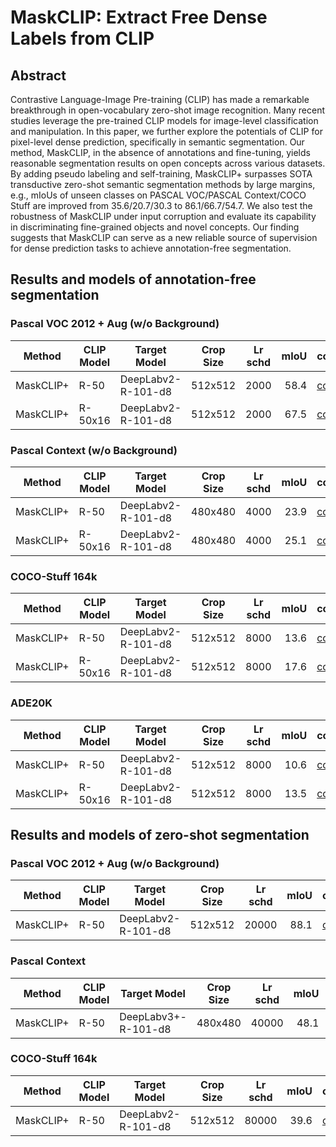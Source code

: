 # MaskCLIP: Extract Free Dense Labels from CLIP

## Abstract
<!-- [ABSTRACT] -->
Contrastive Language-Image Pre-training (CLIP) has made a remarkable breakthrough in open-vocabulary zero-shot image recognition. Many recent studies leverage the pre-trained CLIP models for image-level classification and manipulation. In this paper, we further explore the potentials of CLIP for pixel-level dense prediction, specifically in semantic segmentation. Our method, MaskCLIP, in the absence of annotations and fine-tuning, yields reasonable segmentation results on open concepts across various datasets. By adding pseudo labeling and self-training, MaskCLIP+ surpasses SOTA transductive zero-shot semantic segmentation methods by large margins, e.g., mIoUs of unseen classes on PASCAL VOC/PASCAL Context/COCO Stuff are improved from 35.6/20.7/30.3 to 86.1/66.7/54.7. We also test the robustness of MaskCLIP under input corruption and evaluate its capability in discriminating fine-grained objects and novel concepts. Our finding suggests that MaskCLIP can serve as a new reliable source of supervision for dense prediction tasks to achieve annotation-free segmentation.

## Results and models of annotation-free segmentation

### Pascal VOC 2012 + Aug (w/o Background)

| Method     | CLIP Model | Target Model          | Crop Size | Lr schd | mIoU | config                                                                               |
| ---------- | ---------- | --------------------- | --------- | --------|----: | -------------------------------------------------------------------------------------|
| MaskCLIP+ | R-50       | DeepLabv2-R-101-d8    | 512x512   | 2000    | 58.4 | [config](anno_free/maskclip_plus_r50_deeplabv2_r101-d8_512x512_2k_voc12aug_20.py)   |
| MaskCLIP+ | R-50x16    | DeepLabv2-R-101-d8    | 512x512   | 2000    | 67.5 | [config](anno_free/maskclip_plus_r50x16_deeplabv2_r101-d8_512x512_2k_voc12aug_20.py)|


### Pascal Context (w/o Background)

| Method     | CLIP Model | Target Model          | Crop Size | Lr schd | mIoU | config                                                                                     |
| ---------- | ---------- | --------------------- | --------- | --------|----: | -------------------------------------------------------------------------------------------|
| MaskCLIP+ | R-50       | DeepLabv2-R-101-d8    | 480x480   | 4000    | 23.9 | [config](anno_free/maskclip_plus_r50_deeplabv2_r101-d8_480x480_4k_pascal_context_59.py)   |
| MaskCLIP+ | R-50x16    | DeepLabv2-R-101-d8    | 480x480   | 4000    | 25.1 | [config](anno_free/maskclip_plus_r50x16_deeplabv2_r101-d8_480x480_4k_pascal_context_59.py)|


### COCO-Stuff 164k

| Method     | CLIP Model | Target Model          | Crop Size | Lr schd | mIoU | config                                                                                  |
| ---------- | ---------- | --------------------- | --------- | --------|----: | ----------------------------------------------------------------------------------------|
| MaskCLIP+ | R-50       | DeepLabv2-R-101-d8    | 512x512   | 8000    | 13.6 | [config](anno_free/maskclip_plus_r50_deeplabv2_r101-d8_512x512_8k_coco-stuff164k.py)   |
| MaskCLIP+ | R-50x16    | DeepLabv2-R-101-d8    | 512x512   | 8000    | 17.6 | [config](anno_free/maskclip_plus_r50x16_deeplabv2_r101-d8_512x512_8k_coco-stuff164k.py)|


### ADE20K

| Method     | CLIP Model | Target Model          | Crop Size | Lr schd | mIoU | config                                                                          |
| ---------- | ---------- | --------------------- | --------- | --------|----: | --------------------------------------------------------------------------------|
| MaskCLIP+ | R-50       | DeepLabv2-R-101-d8    | 512x512   | 8000    | 10.6 | [config](anno_free/maskclip_plus_r50_deeplabv2_r101-d8_512x512_8k_ade20k.py)   |
| MaskCLIP+ | R-50x16    | DeepLabv2-R-101-d8    | 512x512   | 8000    | 13.5 | [config](anno_free/maskclip_plus_r50x16_deeplabv2_r101-d8_512x512_8k_ade20k.py)|


## Results and models of zero-shot segmentation

### Pascal VOC 2012 + Aug (w/o Background)

| Method     | CLIP Model | Target Model          | Crop Size | Lr schd | mIoU | config                                                                                |
| ---------- | ---------- | --------------------- | --------- | --------|----: | --------------------------------------------------------------------------------------|
| MaskCLIP+ | R-50       | DeepLabv2-R-101-d8    | 512x512   | 20000   | 88.1 | [config](zero_shot/maskclip_plus_r50_deeplabv2_r101-d8_512x512_20k_voc12aug_20.py)   |


### Pascal Context

| Method     | CLIP Model | Target Model           | Crop Size | Lr schd | mIoU | config                                                                                      |
| ---------- | ---------- | ---------------------- | --------- | --------|----: | --------------------------------------------------------------------------------------------|
| MaskCLIP+ | R-50       | DeepLabv3+-R-101-d8    | 480x480   | 40000   | 48.1 | [config](zero_shot/maskclip_plus_r50_deeplabv2_r101-d8_480x480_40k_pascal_context_59.py)   |


### COCO-Stuff 164k

| Method     | CLIP Model | Target Model          | Crop Size | Lr schd | mIoU | config                                                                                   |
| ---------- | ---------- | --------------------- | --------- | --------|----: | -----------------------------------------------------------------------------------------|
| MaskCLIP+ | R-50       | DeepLabv2-R-101-d8    | 512x512   | 80000   | 39.6 | [config](zero_shot/maskclip_plus_r50_deeplabv2_r101-d8_512x512_80k_coco-stuff164k.py)   |